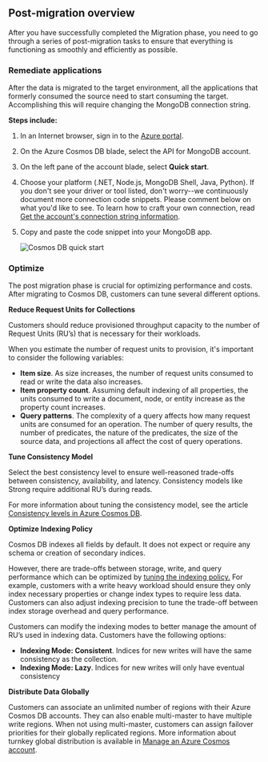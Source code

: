 ## Post-migration overview

After you have successfully completed the Migration phase, you need to go through a series of post-migration tasks to ensure that everything is functioning as smoothly and efficiently as possible. 
 
### Remediate applications

After the data is migrated to the target environment, all the applications that formerly consumed the source need to start consuming the target. Accomplishing this will require changing the MongoDB connection string. 

**Steps include:** 

1. In an Internet browser, sign in to the [Azure portal](https://portal.azure.com/). 

2. On the Azure Cosmos DB blade, select the API for MongoDB account.  

3. On the left pane of the account blade, select **Quick start**.  

4. Choose your platform (.NET, Node.js, MongoDB Shell, Java, Python). If you don't see your driver or tool listed, don't worry--we continuously document more connection code snippets. Please comment below on what you'd like to see. To learn how to craft your own connection, read [Get the account's connection string information](https://docs.microsoft.com/azure/cosmos-db/connect-mongodb-account). 

5. Copy and paste the code snippet into your MongoDB app.

    ![Cosmos DB quick start](https://mpbdevcontent.azureedge.net/Images/scenario-assets/mongo-quick-start.png)

### Optimize  

The post migration phase is crucial for optimizing performance and costs. After migrating to Cosmos DB, customers can tune several different options. 

**Reduce Request Units for Collections** 

Customers should reduce provisioned throughput capacity to the number of Request Units (RU’s) that is necessary for their workloads. 

When you estimate the number of request units to provision, it's important to consider the following variables: 

- **Item size**. As size increases, the number of request units consumed to read or write the data also increases. 
- **Item property count**. Assuming default indexing of all properties, the units consumed to write a document, node, or entity increase as the property count increases. 
- **Query patterns**. The complexity of a query affects how many request units are consumed for an operation. The number of query results, the number of predicates, the nature of the predicates, the size of the source data, and projections all affect the cost of query operations. 

**Tune Consistency Model** 

Select the best consistency level to ensure well-reasoned trade-offs between consistency, availability, and latency. Consistency models like Strong require additional RU’s during reads. 

For more information about tuning the consistency model, see the article [Consistency levels in Azure Cosmos DB](https://docs.microsoft.com/en-us/azure/cosmos-db/consistency-levels).

**Optimize Indexing Policy** 

Cosmos DB indexes all fields by default. It does not expect or require any schema or creation of secondary indices.  

However, there are trade-offs between storage, write, and query performance which can be optimized by [tuning the indexing policy.](https://docs.microsoft.com/en-us/azure/cosmos-db/mongodb-indexing) For example, customers with a write heavy workload should ensure they only index necessary properties or change index types to require less data. Customers can also adjust indexing precision to tune the trade-off between index storage overhead and query performance. 

Customers can modify the indexing modes to better manage the amount of RU’s used in indexing data. Customers have the following options: 

- **Indexing Mode: Consistent**. Indices for new writes will have the same consistency as the collection.
- **Indexing Mode: Lazy**. Indices for new writes will only have eventual consistency 

**Distribute Data Globally** 

Customers can associate an unlimited number of regions with their Azure Cosmos DB accounts. They can also enable multi-master to have multiple write regions. When not using multi-master, customers can assign failover priorities for their globally replicated regions. More information about turnkey global distribution is available in [Manage an Azure Cosmos account](https://docs.microsoft.com/azure/cosmos-db/distribute-data-globally-turnkey).
